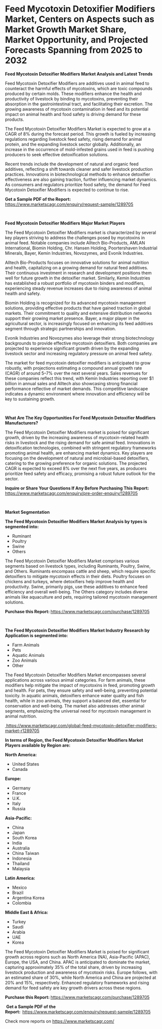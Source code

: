 <p><h1>Feed Mycotoxin Detoxifier Modifiers Market, Centers on Aspects such as Market Growth Market Share, Market Opportunity, and Projected Forecasts Spanning from 2025 to 2032</h1></p><p><strong>Feed Mycotoxin Detoxifier Modifiers Market Analysis and Latest Trends</strong></p>
<p><p>Feed Mycotoxin Detoxifier Modifiers are additives used in animal feed to counteract the harmful effects of mycotoxins, which are toxic compounds produced by certain molds. These modifiers enhance the health and productivity of livestock by binding to mycotoxins, preventing their absorption in the gastrointestinal tract, and facilitating their excretion. The growing awareness of mycotoxin contamination in feed and its potential impact on animal health and food safety is driving demand for these products.</p><p>The Feed Mycotoxin Detoxifier Modifiers Market is expected to grow at a CAGR of 8% during the forecast period. This growth is fueled by increasing regulations regarding livestock feed safety, rising demand for animal protein, and the expanding livestock sector globally. Additionally, an increase in the occurrence of mold-infested grains used in feed is pushing producers to seek effective detoxification solutions. </p><p>Recent trends include the development of natural and organic feed additives, reflecting a shift towards cleaner and safer livestock production practices. Innovations in biotechnological methods to enhance detoxifier effectiveness are also gaining traction, further influencing market dynamics. As consumers and regulators prioritize food safety, the demand for Feed Mycotoxin Detoxifier Modifiers is expected to continue to rise.</p></p>
<p><strong>Get a Sample PDF of the Report:&nbsp;</strong> <a href="https://www.marketscagr.com/enquiry/request-sample/1289705?utm_campaign=2014&utm_medium=2&utm_source=Github&utm_content=ia&utm_term=16012025&utm_id=feed-mycotoxin-detoxifier-modifiers">https://www.marketscagr.com/enquiry/request-sample/1289705</a></p>
<p>&nbsp;</p>
<p><strong>Feed Mycotoxin Detoxifier Modifiers Major Market Players</strong></p>
<p><p>The Feed Mycotoxin Detoxifier Modifiers market is characterized by several key players striving to address the challenges posed by mycotoxins in animal feed. Notable companies include Alltech Bio-Products, AMLAN International, Biomin Holding, Chr. Hansen Holding, Poortershaven Industrial Minerals, Bayer, Kemin Industries, Novozymes, and Evonik Industries.</p><p>Alltech Bio-Products focuses on innovative solutions for animal nutrition and health, capitalizing on a growing demand for natural feed additives. Their continuous investment in research and development positions them well for future growth in the detoxifier market. Similarly, Kemin Industries has established a robust portfolio of mycotoxin binders and modifiers, experiencing steady revenue increases due to rising awareness of animal health and safety.</p><p>Biomin Holding is recognized for its advanced mycotoxin management solutions, providing effective products that have gained traction in global markets. Their commitment to quality and extensive distribution networks support their growing market presence. Bayer, a major player in the agricultural sector, is increasingly focused on enhancing its feed additives segment through strategic partnerships and innovation.</p><p>Evonik Industries and Novozymes also leverage their strong biotechnology backgrounds to provide effective mycotoxin detoxifiers. Both companies are projected to experience significant growth driven by the expanding livestock sector and increasing regulatory pressure on animal feed safety.</p><p>The market for feed mycotoxin detoxifier modifiers is anticipated to grow robustly, with projections estimating a compound annual growth rate (CAGR) of around 5–7% over the next several years. Sales revenues for these companies reflect this trend, with Kemin Industries reporting over $1 billion in annual sales and Alltech also showcasing strong financial performance reflective of market demands. This competitive landscape indicates a dynamic environment where innovation and efficiency will be key to sustaining growth.</p></p>
<p>&nbsp;</p>
<p><strong>What Are The Key Opportunities For Feed Mycotoxin Detoxifier Modifiers Manufacturers?</strong></p>
<p><p>The Feed Mycotoxin Detoxifier Modifiers market is poised for significant growth, driven by the increasing awareness of mycotoxin-related health risks in livestock and the rising demand for safe animal feed. Innovations in detoxification technologies, combined with stringent regulatory frameworks promoting animal health, are enhancing market dynamics. Key players are focusing on the development of natural and microbial-based detoxifiers, catering to the growing preference for organic solutions. The projected CAGR is expected to exceed 8% over the next five years, as producers prioritize feed safety and efficacy, promising a robust future outlook for the sector.</p></p>
<p><strong>Inquire or Share Your Questions If Any Before Purchasing This Report:</strong> <a href="https://www.marketscagr.com/enquiry/pre-order-enquiry/1289705?utm_campaign=2014&utm_medium=2&utm_source=Github&utm_content=ia&utm_term=16012025&utm_id=feed-mycotoxin-detoxifier-modifiers">https://www.marketscagr.com/enquiry/pre-order-enquiry/1289705</a></p>
<p>&nbsp;</p>
<p><strong>Market Segmentation</strong></p>
<p><strong>The Feed Mycotoxin Detoxifier Modifiers Market Analysis by types is segmented into:</strong></p>
<p><ul><li>Ruminant</li><li>Poultry</li><li>Swine</li><li>Others</li></ul></p>
<p><p>The Feed Mycotoxin Detoxifier Modifiers Market comprises various segments based on livestock types, including Ruminants, Poultry, Swine, and Others. Ruminants encompass cattle and sheep, which require specific detoxifiers to mitigate mycotoxin effects in their diets. Poultry focuses on chickens and turkeys, where detoxifiers help improve health and productivity. Swine, primarily pigs, use these additives to enhance feed efficiency and overall well-being. The Others category includes diverse animals like aquaculture and pets, requiring tailored mycotoxin management solutions.</p></p>
<p><strong>Purchase this Report:&nbsp;</strong><a href="https://www.marketscagr.com/purchase/1289705?utm_campaign=2014&utm_medium=2&utm_source=Github&utm_content=ia&utm_term=16012025&utm_id=feed-mycotoxin-detoxifier-modifiers">https://www.marketscagr.com/purchase/1289705</a></p>
<p>&nbsp;</p>
<p><strong>The Feed Mycotoxin Detoxifier Modifiers Market Industry Research by Application is segmented into:</strong></p>
<p><ul><li>Farm Animals</li><li>Pets</li><li>Aquatic Animals</li><li>Zoo Animals</li><li>Other</li></ul></p>
<p><p>The Feed Mycotoxin Detoxifier Modifiers Market encompasses several applications across various animal categories. For farm animals, these modifiers help mitigate the impact of mycotoxins in feed, promoting growth and health. For pets, they ensure safety and well-being, preventing potential toxicity. In aquatic animals, detoxifiers enhance water quality and fish health, while in zoo animals, they support a balanced diet, essential for conservation and well-being. The market also addresses other animal segments, emphasizing the universal need for mycotoxin management in animal nutrition.</p></p>
<p><a href="https://www.marketscagr.com/global-feed-mycotoxin-detoxifier-modifiers-market-r1289705?utm_campaign=2014&utm_medium=2&utm_source=Github&utm_content=ia&utm_term=16012025&utm_id=feed-mycotoxin-detoxifier-modifiers">&nbsp;https://www.marketscagr.com/global-feed-mycotoxin-detoxifier-modifiers-market-r1289705</a></p>
<p><strong>In terms of Region, the Feed Mycotoxin Detoxifier Modifiers Market Players available by Region are:</strong></p>
<p>
    <p> <strong> North America: </strong>
        <ul>
            <li>United States</li>
            <li>Canada</li>
        </ul>
        </p> 
    <p> <strong> Europe: </strong>
        <ul>
            <li>Germany</li>
            <li>France</li>
            <li>U.K.</li>
            <li>Italy</li>
            <li>Russia</li>
        </ul>
        </p> 
    <p> <strong> Asia-Pacific: </strong>
        <ul>
            <li>China</li>
            <li>Japan</li>
            <li>South Korea</li>
            <li>India</li>
            <li>Australia</li>
            <li>China Taiwan</li>
            <li>Indonesia</li>
            <li>Thailand</li>
            <li>Malaysia</li>
        </ul>
        </p> 
    <p> <strong> Latin America: </strong>
        <ul>
            <li>Mexico</li>
            <li>Brazil</li>
            <li>Argentina Korea</li>
            <li>Colombia</li>
        </ul>
        </p> 
    <p> <strong> Middle East & Africa: </strong>
        <ul>
            <li>Turkey</li>
            <li>Saudi</li>
            <li>Arabia</li>
            <li>UAE</li>
            <li>Korea</li>
        </ul>
    </p>
    </p>
<p><p>The Feed Mycotoxin Detoxifier Modifiers Market is poised for significant growth across regions such as North America (NA), Asia-Pacific (APAC), Europe, the USA, and China. APAC is anticipated to dominate the market, capturing approximately 35% of the total share, driven by increasing livestock production and awareness of mycotoxin risks. Europe follows, with an estimated share of 30%, while North America and China are projected at 20% and 15%, respectively. Enhanced regulatory frameworks and rising demand for feed safety are key growth drivers across these regions.</p></p>
<p><strong>Purchase this Report: </strong><a href="https://www.marketscagr.com/purchase/1289705?utm_campaign=2014&utm_medium=2&utm_source=Github&utm_content=ia&utm_term=16012025&utm_id=feed-mycotoxin-detoxifier-modifiers">https://www.marketscagr.com/purchase/1289705</a></p>
<p>&nbsp;<strong>Get a Sample PDF of the Report:&nbsp;&nbsp;</strong><a href="https://www.marketscagr.com/enquiry/request-sample/1289705?utm_campaign=2014&utm_medium=2&utm_source=Github&utm_content=ia&utm_term=16012025&utm_id=feed-mycotoxin-detoxifier-modifiers">https://www.marketscagr.com/enquiry/request-sample/1289705</a></p>
<p><strong></strong></p>
<p>Check more reports on <a href="https://www.marketscagr.com/?utm_campaign=2014&utm_medium=2&utm_source=Github&utm_content=ia&utm_term=16012025&utm_id=feed-mycotoxin-detoxifier-modifiers">https://www.marketscagr.com/</a></p>